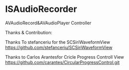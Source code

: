 # ISAudioRecorder
AVAudioRecord&amp;AVAudioPlayer Controller

Thanks & Contribution:

Thanks To stefanceriu for the SCSiriWaveformView 
https://github.com/stefanceriu/SCSiriWaveformView

Thanks to Carlos Arantesfor Cricle Progress Controll View
https://github.com/carantes/CircularProgressControl.git


